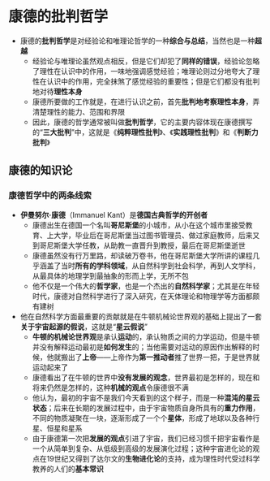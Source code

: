 # 康德的批判哲学
* 康德的**批判哲学**是对经验论和唯理论哲学的一种**综合与总结**，当然也是一种**超越**
  * 经验论与唯理论虽然观点相反，但是它们却犯了**同样的错误**，经验论忽略了理性在认识中的作用，一味地强调感觉经验；唯理论则过分地夸大了理性在认识中的作用，完全抹煞了感觉经验的重要性；但是它们都没有批判地对待**理性本身**
  * 康德所要做的工作就是，在进行认识之前，首先**批判地考察理性本身**，弄清楚理性的能力、范围和界限
  * 因此，康德的哲学通常被叫做**批判哲学**，它的主要内容体现在康德撰写的“**三大批判**”中，这就是《**纯粹理性批判**》、《**实践理性批判**》和《**判断力批判**》
## 康德的知识论
### 康德哲学中的两条线索
* **伊曼努尔·康德**（Immanuel Kant）是**德国古典哲学的开创者**
  * 康德出生在德国一个名叫**哥尼斯堡**的小城市，从小在这个城市里接受教育、上大学，毕业后在哥尼斯堡当过图书管理员、做过家庭教师，后来又到哥尼斯堡大学任教，从助教一直晋升到教授，最后在哥尼斯堡逝世
  * 康德虽然没有行万里路，却读破万卷书，他在哥尼斯堡大学所讲的课程几乎涵盖了当时**所有的学科领域**，从自然科学到社会科学，再到人文学科，从最具体的地理学到最抽象的形而上学，无所不包
  * 他不仅是一个伟大的**哲学家**，也是一个杰出的**自然科学家**；尤其是在年轻时代，康德对自然科学进行了深入研究，在天体理论和物理学等方面都颇有建树
* 他在自然科学方面最重要的贡献就是在牛顿机械论世界观的基础上提出了一套**关于宇宙起源的假说**，这就是“**星云假说**”
  * **牛顿的机械论世界观**是承认**运动**的，承认物质之间的力学运动，但是牛顿并没有解释运动最初是**如何发生**的；当他需要对运动的原因作出解释的时候，他就搬出了**上帝**——上帝作为**第一推动者**推了世界一把，于是世界就运动起来了
  * 康德看出了在牛顿的世界中**没有发展的观念**，世界最初是怎样的，现在和将来仍然是怎样的，这种**机械的观点**令康德很不满
  * 他认为，最初的宇宙不是我们今天看到的这个样子，而是一种**混沌的星云状态**；后来在长期的发展过程中，由于宇宙物质自身所具有的**重力作用**，不同的物质凝聚在一块，逐渐形成了一个个**星体**，形成了地球以及各种行星、恒星和星系
  * 由于康德第一次把**发展的观点**引进了宇宙，我们已经习惯千把宇宙看作是一个从简单到复杂、从低级到高级的发展演化过程；这种宇宙进化论的观点在19世纪又得到了达尔文的**生物进化论**的支持，成为理性时代受过科学教养的人们的**基本常识**
